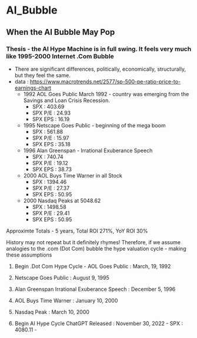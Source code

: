 # AI_Bubble
## When the AI Bubble May Pop <br>

### Thesis - the AI Hype Machine is in full swing.  It feels very much like 1995-2000 Internet .Com Bubble
- There are significant differences, politically, economically, structurally, but they feel the same.
- data : https://www.macrotrends.net/2577/sp-500-pe-ratio-price-to-earnings-chart 
  - 1992 AOL Goes Public March 1992 - country was emerging from the Savings and Loan Crisis Recession.
    - SPX : 403.69
    - SPX P/E : 24.93
    - SPX EPS : 16.19
  - 1995 Netscape Goes Public - beginning of the mega boom
    - SPX : 561.88
    - SPX P/E : 15.97
    - SPX EPS : 35.18
  - 1996 Alan Greenspan - Irrational Exuberance Speech
    - SPX : 740.74
    - SPX P/E : 19.12
    - SPX EPS : 38.73
  - 2000 AOL Buys Time Warner in all Stock
    - SPX : 1394.46
    - SPX P/E : 27.37
    - SPX EPS : 50.95
  - 2000 Nasdaq Peaks at 5048.62
    - SPX : 1498.58
    - SPX P/E : 29.41
    - SPX EPS : 50.95

Approximte Totals - 5 years, Total ROI 271%,  YoY ROI 30%

History may not repeat but it definitely rhymes!
Therefore, if we assume analogies to the .com (Dot Com) bubble the hype valuation cycle - making these assumptions

  1) Begin .Dot Com Hype Cycle - AOL Goes Public : March, 19, 1992
  2) Netscape Goes Public : August 9, 1995
  3) Alan Greenspan Irrational Exuberance Speech : December 5, 1996
  4) AOL Buys Time Warner : January 10, 2000
  5) Nasdaq Peak : March 10, 2000

  1) Begin AI Hype Cycle ChatGPT Released : November 30, 2022
    - SPX : 4080.11
    - 

  


